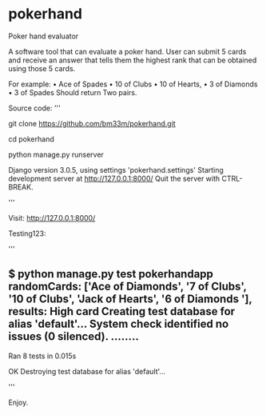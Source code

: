 # pokerhand
Poker hand evaluator


A software tool that can evaluate a poker hand.
User can submit 5 cards and receive an answer that tells them the highest rank that can be obtained using those 5 cards.

For example:
• Ace of Spades
• 10 of Clubs
• 10 of Hearts,
• 3 of Diamonds
• 3 of Spades
Should return Two pairs.


Source code:
'''

git clone https://github.com/bm33m/pokerhand.git

cd pokerhand

python manage.py runserver

Django version 3.0.5, using settings 'pokerhand.settings'
Starting development server at http://127.0.0.1:8000/
Quit the server with CTRL-BREAK.

'''

Visit:
http://127.0.0.1:8000/

Testing123:


'''

$ python manage.py test pokerhandapp
randomCards: ['Ace of Diamonds', '7 of Clubs', '10 of Clubs', 'Jack of Hearts', '6 of Diamonds
'],
 results: High card
Creating test database for alias 'default'...
System check identified no issues (0 silenced).
........
----------------------------------------------------------------------
Ran 8 tests in 0.015s

OK
Destroying test database for alias 'default'...



'''



Enjoy.
